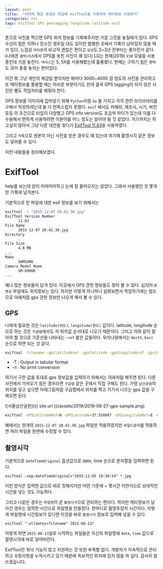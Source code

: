 ```yaml
---
layout: post
title:  "이미지 혹은 동영상 파일에 exiftool을 사용하여 메타정보 수정하기"
categories: etc
tags: exiftool GPS geotagging longitude latitude exif
---
```

폰으로 사진을 찍으면 GPS 위치 정보를 기록해주지만 가끔 그것을 놓칠때가 있다. GPS 수신이 힘든 지하나 장소인 경우일 대도 있지만 멀쩡한 곳에서 기록이 남아있지 않을 때가 있다. 느낌상 `아이폰`이 비교적 괜찮은 편이고 `삼성`도 2~3년 전부터는 좋아진거 같다.(나에겐 `갤럭시S5`에서 GPS를 놓친 사진이 꽤 있다) LG는 현재(2019) `V30` 모델을 사용중인데 가끔 놓친다. `넥서스`는 5, 5X를 사용해봤는데 훌륭했다. 현재는 구하기 힘든 `팬텍`도 과거 종종 놓치는 편이었다.

이건 뭐 그냥 개인의 체감일 뿐이지만 해마다 3000~4000 장 정도의 사진을 관리하고 또 메타정보를 활용할 때는 아쉬운 부분이기도 한데 결국 GPS tagging이 되지 않은 사진은 별도 작업처리를 해줘야 한다.

GPS 정보를 이미지에 집어넣기 위해 `Python`이랑 `Go` 둘 가지고 각각 관련 라이브러리를 구해서 작성하려는데 둘 다 만족스럽지 못했다. `exif` 에서도 카메라, 제조사, 시기, 버전 등등 의 조건으로 타입이 다양했고 GPS info version도 조금씩 차이가 있는데 이를 다 수용해서 편하게 사용하려면 이분야를 어느 정도는 알아야 될 것 같았다. 거기까지는 하고싶지 않아서 그냥 다른 대안을 찾다가 [ExifTool 11.63](https://www.sno.phy.queensu.ca/~phil/exiftool/)을 사용하였다.

그리고 `카톡`으로 원본이 아닌 사진을 받은 경우도 꽤 있는데 여기에 촬영시각 같은 정보도 넣어줄 수 있다.

이런 내용들을 정리해보겠다.

# ExifTool
help를 보는데 양이 어마어마하고 눈에 잘 들어오지는 않았다. 그래서 사용했던 것 몇개만 기록에 남겨본다.

기본적으로 한 파일에 대한 exif 정보를 보기 위해서는
```bash
exiftool -l "2015-12-07 20.42.30.jpg"
ExifTool Version Number
      11.63
File Name
      2015-12-07 20.42.30.jpg
Directory
      .
File Size
      4.8 MB
...
Make
      SAMSUNG
Camera Model Name
      SM-G906K
...
```
꽤나 많은 정보들이 담겨 있다. 이곳에서 GPS 관련 정보들도 찾아 볼 수 있다. 심지어 `동영상` 파일에도 위치정보는 있다. 하지만 이렇게 하나하나 살펴보면서 작업하기에는 힘드므로 아래처럼 gps 관련 정보만 나오게 해서 볼 수 있다.

## GPS

나에게 필요한 것은 `latitude(위도)`, `longitude(경도)` 값이다. latitude, longitude 순으로 하는 것은 `구글맵`에서도 저 위치값 순서대로 나오기 때문이다. 그리고 이와 같이 알아야 할 것으로 기준선을 나타내는 `~ref` 붙은 값들이다. 우리나랑에서는 `North`, `East` 순으로 하면 되는 것 같다.

```bash
exiftool -filename -gpslatituderef -gpslatitude -gpslongituderef -gpslongitude -T -n ./ > out.txt
```
* -T : Output in tabular format
* -n : No print conversion

여기서 구한 값을 토대로 gps 정보값을 입력하기 위해서는 아래처럼 해주면 된다. 다른 사진에서 가져오기 힘든 경우라면 `구급맵` 같은 곳에서 직접 구해도 된다.
가령 `남산공원`의 위치를 넣고 싶으면 아래그림처럼 구급맵에서 위치를 찍고 거기서 나오는 gps 값을 구해오면 된다.

![서울남산공원]({{ site.url }}/assets/2019/2019-08-27-gps-sample.png)

```bash
exiftool -GPSLatitudeRef=N -GPSLatitude=37.550987 -GPSLongitudeRef=E -GPSLongitude=126.990905 "2015-12-07 20.42.30.jpg"
```
예에서는 한개의 `2015-12-07 20.42.30.jpg` 파일만 적용하였지만 `와일드문자`를 적용하면 여러 파일을 한번에 수정할 수 있다.

## 촬영시각

기본적으로 `dateTimeOriginal` 옵션값으로 date, time 순으로 문자열을 입력하면 된다.

```
exiftool -xmp:dateTimeOriginal="2015:11:05 18:38:54" *.jpg
```
이런 방식은 입력한 값으로 바로 정해지지만 어떤 기준에 + 몇시간 이런식으로 상대적인 시간을 넣는 것도 가능하다. 

그리고 나같은 경우는 `파일명`이 곧 `촬영시각`으로 관리하는 편이다. 하지만 메타정보가 날아간 경우는 짐작한 시간으로 파일명을 만들었다. 한마디로 촬영추정치 시간이다. 이렇게 파일명에 시간정보가 있다면 이것을 바로 `촬영시각` 정보로 입력해 넣을 수 있다.
```
exiftool "-alldates<filename" 2015-08-13*
```
이렇게 하면 `2015-08-13`일로 시작하는 파일들은 자신의 파일명에 `date`, `time` 값으로 촬영시각에 바로 넣어버린다.


ExifTool은 워낙 기능이 많고 지원하는 것 또한 부족함 없다. 개발자가 지속적으로 관리하고 수정사항을 누적시키고 있기 때문에 독보적인 위치에 있지 않을 까 싶다. 감사히 잘 쓰겠습니다.